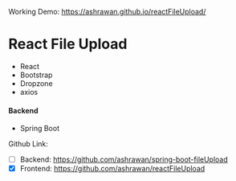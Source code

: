 Working Demo: https://ashrawan.github.io/reactFileUpload/

# React File Upload 
* React
* Bootstrap
* Dropzone
* axios

#### Backend
* Spring Boot

Github Link:
- [ ] Backend: https://github.com/ashrawan/spring-boot-fileUpload
- [x] Frontend: https://github.com/ashrawan/reactFileUpload
